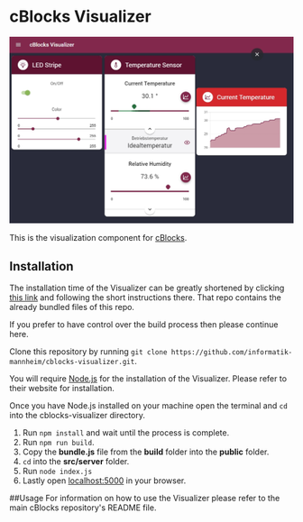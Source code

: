 # cBlocks Visualizer
![Visualizer](cBlocks_BMBF-Messe_Bild2.jpg "Visualizer")

This is the visualization component for [cBlocks](https://github.com/informatik-mannheim/cblocks/). 

## Installation

The installation time of the Visualizer can be greatly shortened by clicking [this link](https://github.com/informatik-mannheim/cblocks-visualizer-bundle) and following the short instructions there. That repo contains the already bundled files of this repo.

If you prefer to have control over the build process then please continue here.

Clone this repository by running `git clone https://github.com/informatik-mannheim/cblocks-visualizer.git`.

You will require [Node.js](https://nodejs.org) for the installation of the Visualizer.
Please refer to their website for installation.

Once you have Node.js installed on your machine open the terminal and `cd` into the cblocks-visualizer directory. 

1. Run `npm install` and wait until the process is complete.
2. Run `npm run build`.
3. Copy the **bundle.js** file from the **build** folder into the **public** folder.
4. `cd` into the **src/server** folder.
5. Run `node index.js`
6. Lastly open [localhost:5000](localhost:5000) in your browser.

##Usage
For information on how to use the Visualizer please refer to the main cBlocks repository's README file.
